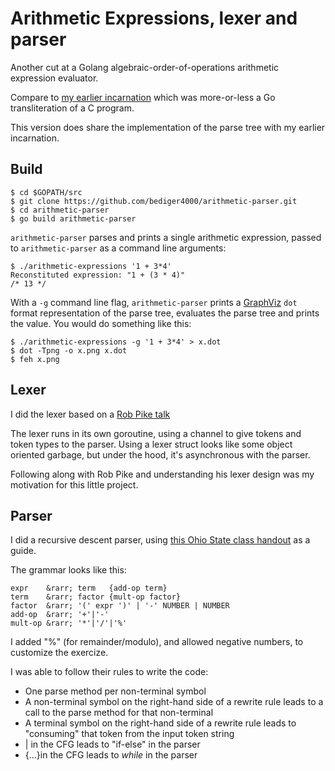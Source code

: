 # Arithmetic Expressions, lexer and parser

Another cut at a Golang algebraic-order-of-operations arithmetic
expression evaluator.

Compare to [my earlier incarnation](https://github.com/bediger4000/arithmetic-expressions)
which was more-or-less a Go transliteration of a C program.

This version does share the implementation of the parse tree
with my earlier incarnation.

## Build

    $ cd $GOPATH/src
    $ git clone https://github.com/bediger4000/arithmetic-parser.git
    $ cd arithmetic-parser
    $ go build arithmetic-parser

`arithmetic-parser` parses and prints a single arithmetic expression,
passed to `arithmetic-parser` as a command line arguments:

    $ ./arithmetic-expressions '1 + 3*4'
    Reconstituted expression: "1 + (3 * 4)"
    /* 13 */

With a `-g` command line flag,
`arithmetic-parser` prints a [GraphViz](http://graphviz.org/) `dot` format
representation of the parse tree,
evaluates the parse tree and prints the value.
You would do something like this:

    $ ./arithmetic-expressions -g '1 + 3*4' > x.dot
    $ dot -Tpng -o x.png x.dot
    $ feh x.png


## Lexer

I did the lexer based on a [Rob Pike talk](https://www.youtube.com/watch?v=HxaD_trXwRE)

The lexer runs in its own goroutine,
using a channel to give tokens and token types to the parser.
Using a lexer struct looks like some object oriented
garbage, but under the hood, it's asynchronous with the parser.

Following along with Rob Pike and understanding his lexer design
was my motivation for this little project.

## Parser

I did a recursive descent parser,
using [this Ohio State class handout](http://web.cse.ohio-state.edu/software/2231/web-sw2/extras/slides/27.Recursive-Descent-Parsing.pdf)
as a guide.

The grammar looks like this:

    expr    &rarr; term   {add-op term}
    term    &rarr; factor {mult-op factor}
    factor  &rarr; '(' expr ')' | '-' NUMBER | NUMBER
    add-op  &rarr; '+'|'-'
    mult-op &rarr; '*'|'/'|'%'

I added "%" (for remainder/modulo),
and allowed negative numbers,
to customize the exercize.

I was able to follow their rules to write the code:

* One parse method per non-terminal symbol
* A non-terminal symbol on the right-hand side of a rewrite rule leads
  to a call to the parse method for that non-terminal
* A terminal symbol on the right-hand side of a rewrite rule leads to
  "consuming" that token from the input token string
* | in the CFG leads to "if-else" in the parser
* {...}in the CFG leads to *while* in the parser
